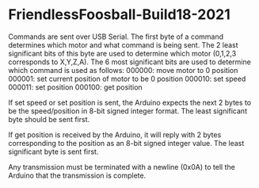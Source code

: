# FriendlessFoosball-Build18-2021

Commands are sent over USB Serial.  The first byte of a command determines which motor and what command is being sent.  The 2 least significant bits of this byte are used to determine which motor (0,1,2,3 corresponds to X,Y,Z,A).  The 6 most significant bits are used to determine which command is used as follows:
000000: move motor to 0 position
000001: set current position of motor to be 0 position
000010: set speed
000011: set position
000100: get position

If set speed or set position is sent, the Arduino expects the next 2 bytes to be the speed/position in 8-bit signed integer format.  The least significant byte should be sent first.

If get position is received by the Arduino, it will reply with 2 bytes corresponding to the position as an 8-bit signed integer value.  The least significant byte is sent first.

Any transmission must be terminated with a newline (0x0A) to tell the Arduino that the transmission is complete.